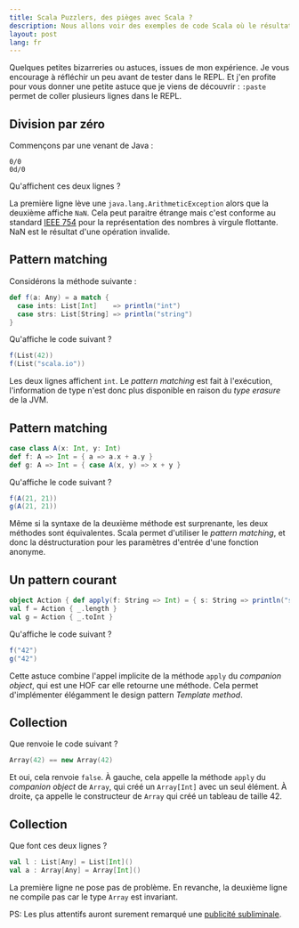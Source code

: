 ```yaml
---
title: Scala Puzzlers, des pièges avec Scala ?
description: Nous allons voir des exemples de code Scala où le résultat est contre-intuitif. 
layout: post
lang: fr
---
```

Quelques petites bizarreries ou astuces, issues de mon expérience. Je vous encourage à réfléchir un
peu avant de tester dans le REPL. Et j'en profite pour vous donner une petite astuce que je viens de
découvrir : `:paste` permet de coller plusieurs lignes dans le REPL.

## Division par zéro

Commençons par une venant de Java :

```
0/0
0d/0
```

Qu'affichent ces deux lignes ?

La première ligne lève une `java.lang.ArithmeticException` alors que la deuxième affiche `NaN`. Cela
peut paraitre étrange mais c'est conforme au standard [IEEE
754](http://fr.wikipedia.org/wiki/IEEE_754) pour la représentation des nombres à virgule flottante.
NaN est le résultat d'une opération invalide.

## Pattern matching

Considérons la méthode suivante :

```scala
def f(a: Any) = a match {
  case ints: List[Int]    => println("int")
  case strs: List[String] => println("string")
}
```

Qu'affiche le code suivant ?

```scala
f(List(42))
f(List("scala.io"))
```

Les deux lignes affichent `int`. Le *pattern matching* est fait à l'exécution, l'information de type
n'est donc plus disponible en raison du *type erasure* de la JVM.

## Pattern matching

```scala
case class A(x: Int, y: Int)
def f: A => Int = { a => a.x + a.y }
def g: A => Int = { case A(x, y) => x + y }
```

Qu'affiche le code suivant ?

```scala
f(A(21, 21))
g(A(21, 21))
```

Même si la syntaxe de la deuxième méthode est surprenante, les deux méthodes sont équivalentes.
Scala permet d'utiliser le *pattern matching*, et donc la déstructuration pour les paramètres
d'entrée d'une fonction anonyme.

## Un pattern courant

```scala
object Action { def apply(f: String => Int) = { s: String => println("s = " + f(s)) } }
val f = Action { _.length }
val g = Action { _.toInt }
```

Qu'affiche le code suivant ?

```scala
f("42")
g("42")
```

Cette astuce combine l'appel implicite de la méthode `apply` du *companion object*, qui est une HOF
car elle retourne une méthode. Cela permet d'implémenter élégamment le design pattern *Template
method*.

## Collection

Que renvoie le code suivant ?

```scala
Array(42) == new Array(42)
```

Et oui, cela renvoie `false`. À gauche, cela appelle la méthode `apply` du *companion object* de
`Array`, qui créé un `Array[Int]` avec un seul élément. À droite, ça appelle le constructeur de
`Array` qui créé un tableau de taille 42.

## Collection

Que font ces deux lignes ?

```scala
val l : List[Any] = List[Int]()
val a : Array[Any] = Array[Int]()
```

La première ligne ne pose pas de problème. En revanche, la deuxième ligne ne compile pas car le type
`Array` est invariant.

PS: Les plus attentifs auront surement remarqué une [publicité subliminale](http://scala.io).
